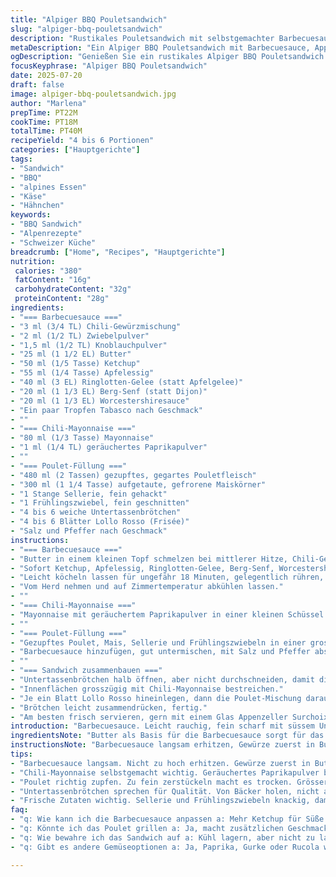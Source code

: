 ```yaml
---
title: "Alpiger BBQ Pouletsandwich"
slug: "alpiger-bbq-pouletsandwich"
description: "Rustikales Pouletsandwich mit selbstgemachter Barbecuesauce, verfeinert mit Appenzeller und einem Hauch Chili-Mayonnaise. Saftiges, gezupftes Poulet, knackiger Mais, feiner Sellerie und ein Hauch Frühlingszwiebeln geben Volumen. Das Brot wird mit würziger Chili-Mayonnaise bestrichen, um den Geschmack zu tragen. Leicht süssliche und würzige Komponenten verbinden sich, perfekt auf einem weichen, aber stabilen Untertassenbrot. Zubereitung in der traditionellen Alpenküche – als herzhafter Snack oder Mittagessen nach der Bergwanderung."
metaDescription: "Ein Alpiger BBQ Pouletsandwich mit Barbecuesauce, Appenzeller und Chili-Mayonnaise. Perfekt für die Bergwanderung oder das Mittagessen."
ogDescription: "Genießen Sie ein rustikales Alpiger BBQ Pouletsandwich mit frischen Zutaten. Ideal nach einer Wanderung in den Schweizer Alpen."
focusKeyphrase: "Alpiger BBQ Pouletsandwich"
date: 2025-07-20
draft: false
image: alpiger-bbq-pouletsandwich.jpg
author: "Marlena"
prepTime: PT22M
cookTime: PT18M
totalTime: PT40M
recipeYield: "4 bis 6 Portionen"
categories: ["Hauptgerichte"]
tags:
- "Sandwich"
- "BBQ"
- "alpines Essen"
- "Käse"
- "Hähnchen"
keywords:
- "BBQ Sandwich"
- "Alpenrezepte"
- "Schweizer Küche"
breadcrumb: ["Home", "Recipes", "Hauptgerichte"]
nutrition: 
 calories: "380"
 fatContent: "16g"
 carbohydrateContent: "32g"
 proteinContent: "28g"
ingredients:
- "=== Barbecuesauce ==="
- "3 ml (3/4 TL) Chili-Gewürzmischung"
- "2 ml (1/2 TL) Zwiebelpulver"
- "1,5 ml (1/2 TL) Knoblauchpulver"
- "25 ml (1 1/2 EL) Butter"
- "50 ml (1/5 Tasse) Ketchup"
- "55 ml (1/4 Tasse) Apfelessig"
- "40 ml (3 EL) Ringlotten-Gelee (statt Apfelgelee)"
- "20 ml (1 1/3 EL) Berg-Senf (statt Dijon)"
- "20 ml (1 1/3 EL) Worcestershiresauce"
- "Ein paar Tropfen Tabasco nach Geschmack"
- ""
- "=== Chili-Mayonnaise ==="
- "80 ml (1/3 Tasse) Mayonnaise"
- "1 ml (1/4 TL) geräuchertes Paprikapulver"
- ""
- "=== Poulet-Füllung ==="
- "480 ml (2 Tassen) gezupftes, gegartes Pouletfleisch"
- "300 ml (1 1/4 Tasse) aufgetaute, gefrorene Maiskörner"
- "1 Stange Sellerie, fein gehackt"
- "1 Frühlingszwiebel, fein geschnitten"
- "4 bis 6 weiche Untertassenbrötchen"
- "4 bis 6 Blätter Lollo Rosso (Frisée)"
- "Salz und Pfeffer nach Geschmack"
instructions:
- "=== Barbecuesauce ==="
- "Butter in einem kleinen Topf schmelzen bei mittlerer Hitze, Chili-Gewürzmischung, Zwiebel- und Knoblauchpulver darin 2 Minuten anrösten, bis es duftet, aber nicht bräunt."
- "Sofort Ketchup, Apfelessig, Ringlotten-Gelee, Berg-Senf, Worcestershiresauce hinzufügen, gut umrühren."
- "Leicht köcheln lassen für ungefähr 18 Minuten, gelegentlich rühren, bis die Sauce dicklich und sirupartig wird."
- "Vom Herd nehmen und auf Zimmertemperatur abkühlen lassen."
- ""
- "=== Chili-Mayonnaise ==="
- "Mayonnaise mit geräuchertem Paprikapulver in einer kleinen Schüssel verrühren. Kühl stellen bis zum Zusammenbauen."
- ""
- "=== Poulet-Füllung ==="
- "Gezupftes Poulet, Mais, Sellerie und Frühlingszwiebeln in einer grossen Schüssel vereinen."
- "Barbecuesauce hinzufügen, gut untermischen, mit Salz und Pfeffer abschmecken."
- ""
- "=== Sandwich zusammenbauen ==="
- "Untertassenbrötchen halb öffnen, aber nicht durchschneiden, damit die Füllung nicht fällt."
- "Innenflächen grosszügig mit Chili-Mayonnaise bestreichen."
- "Je ein Blatt Lollo Rosso hineinlegen, dann die Poulet-Mischung darauf verteilen."
- "Brötchen leicht zusammendrücken, fertig."
- "Am besten frisch servieren, gern mit einem Glas Appenzeller Surchoix als Begleiter."
introduction: "Barbecuesauce. Leicht rauchig, fein scharf mit süssem Unterton dank Ringlotten-Gelee. Sellerie und Mais bringen Biss, knusprig und frisch. Gezupftes Poulet aus dem Ofen, nicht mit Fleischwurst ersetzen. Frühlingszwiebeln für das alpine Frischegefühl. Brot nicht einfach Weissbrot, sondern Untertassenbrötchen – weich, aber stabil, damit nichts ausläuft. Chili-Mayonnaise sorgt für den kleinen Kick, nicht zu stark, sonst überdeckt sie die Barbecuearomen. Eine Kombination, die zwischen Berggasthaus und heimischer Stube passt. Das Sandwich macht satt nach einer Wanderung oder als leichte Mahlzeit am Feuer. Elemente aus der typischen Alpenküche – Butter statt Öl, alpine Kräuter und lokale Zutaten wie Ringlotten-Gelee als süsser Twist im Kontrast zur Würze."
ingredientsNote: "Butter als Basis für die Barbecuesauce sorgt für das alpine Gefühl, échute vom Berg bevor der Raps hinein. Ringlotten-Gelee hat die perfekte Balance zwischen süss und fruchtig, somit harmoniert es besser als Apfelgelee mit dem kräftigen Berg-Senf, der mit seinem rustikalen Aroma mediterrane Dijon würzt. Geräuchertes Paprikapulver in der Mayonnaise bringt einen sanften Rauch, passend zu klassischen Berggerichten. Der Sellerie wird fein gehackt, bleibt knackig, gibt Frische, während Mais süsse, leicht nussige Noten beisteuert. Der Frühlingszwiebeltopf wird so klein geschnitten, dass er zwischen Biss und Zartheit spielt. Wichtig die Textur des Brotes – Untertassenbrötchen sind typisch schweizerisch, haben eine goldene Kruste, innen weich, perfekt, um die feuchte Füllung zu tragen, ohne matschig zu werden."
instructionsNote: "Barbecuesauce langsam erhitzen, Gewürze zuerst in Butter anrösten, damit sich die ätherischen Öle entfalten. Die Mischung auf den minimalen Siedepunkt bringen, darf nicht kochen, sonst verliert sie die Süße und wird zu sauer. Geduld zahlt sich aus, Zeit und Hitze regulieren die Konsistenz. Währenddessen die Chili-Mayonnaise anrühren – wichtig, nicht zu scharf, der Rauch soll dezent einfließen. Poulet nach Grössen zerzupfen, nicht zu fein damit es saftig bleibt. Mit Mais, Sellerie und Frühlingszwiebeln vermischen, nicht zu fest drücken, damit die Textur erhalten bleibt. Die Mischung gut mit Barbecuesauce verbinden, abschmecken, eventuell nachwürzen – die Mischung darf würzig, aber nicht zu salzig sein. Brot erst öffnen kurz vor dem Füllen, Mayonnaise auftragen für Barriere gegen Feuchtigkeit, so bleibt die Krume frisch. Lettuce vorher kalt spülen, Wasser gut trocknen, damit die Füllung nicht absinkt. Zusammenbauen, stark drücken vermeiden, die Füllung soll nicht rausquellen, aber gut halten."
tips:
- "Barbecuesauce langsam. Nicht zu hoch erhitzen. Gewürze zuerst in Butter anrösten damit volle Aromen. Ketchup und Gelee danach gut einrühren. Zehn bis fünfzehn Minuten köcheln lassen, damit die Sauce dicklich wird. Gute Konsistenz ist das Ziel."
- "Chili-Mayonnaise selbstgemacht wichtig. Geräuchertes Paprikapulver bringt den sanften Rauch. Kühlstellen ist nötig, um den Geschmack zu halten. Nicht zu scharf machen, sonst überdeckt es andere Aromen."
- "Poulet richtig zupfen. Zu fein zerstückeln macht es trocken. Grössere Stücke behalten die Saftigkeit. Mais und Sellerie zusätzlich. Diese geben Biss und Frische. Achten auf guten Mix zum Füllen des Brötchens."
- "Untertassenbrötchen sprechen für Qualität. Von Bäcker holen, nicht aus der Tüte. Sie sind weich, aber stabil. Aussen leicht knusprig und innen fluffig. Perfekt für die Füllung. Vor dem Füllen nur halb öffnen, hält besser."
- "Frische Zutaten wichtig. Sellerie und Frühlingszwiebeln knackig, damit die Mischung lebendig bleibt. Lollo Rosso gut waschen, keine Feuchtigkeit absinken lassen. Trocknen, damit alles gut im Sandwich bleibt."
faq:
- "q: Wie kann ich die Barbecuesauce anpassen a: Mehr Ketchup für Süße. Weniger Gelee wenn weniger süß. Gewürze variieren nach Belieben. Weniger Tabasco für milderen Geschmack. Saucen sich ergänzen."
- "q: Könnte ich das Poulet grillen a: Ja, macht zusätzlichen Geschmack. Gegrilltes Poulet ist toll. Alternative: im Ofen braten für saftiges Ergebnis. Auch rasch im Dampfgarer machen möglich, einfach und lecker."
- "q: Wie bewahre ich das Sandwich auf a: Kühl lagern, aber nicht zu lange. Essbar bis zu einem Tag. Am besten frisch genießen. Alternativen: Zutaten separat lagern. Zusammenbauen kurz vor dem Essen."
- "q: Gibt es andere Gemüseoptionen a: Ja, Paprika, Gurke oder Rucola wären nützlich. Sie geben weiteres Aroma und Frische. Kann auch Kreationen anpassen. Mehr Auswahl ist immer gut, je nach Vorliebe."

---
```

